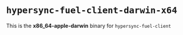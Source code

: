 # `hypersync-fuel-client-darwin-x64`

This is the **x86_64-apple-darwin** binary for `hypersync-fuel-client`
